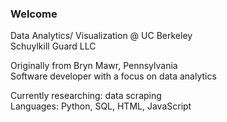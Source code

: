 ### Welcome <br>
Data Analytics/ Visualization @ UC Berkeley <br>
Schuylkill Guard LLC <br>

Originally from Bryn Mawr, Pennsylvania <br>
Software developer with a focus on data analytics <br>

Currently researching: data scraping <br>
Languages: Python, SQL, HTML, JavaScript <br>

